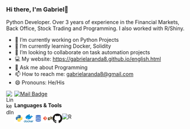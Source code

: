 ### Hi there, I'm Gabriel👋

<!--
**gabrielaranda8/gabrielaranda8** is a ✨ _special_ ✨ repository because its `README.md` (this file) appears on your GitHub profile.
-->
Python Developer. Over 3 years of experience in the Financial Markets, Back Office, Stock Trading and Programming. I also worked with R/Shiny.

- 🔭 I’m currently working on Python Projects
- 🌱 I’m currently learning Docker, Solidity
- 👯 I’m looking to collaborate on task automation projects
- 💻 My website: https://gabrielaranda8.github.io/english.html 
- 💬 Ask me about Programming
- 📫 How to reach me: gabrielaranda8@gmail.com
- 😄 Pronouns: He/His

[<img align="left" alt="LinkedIn" width="22px" src="https://raw.githubusercontent.com/n3wt0n/n3wt0n/master/assets/linkedin.svg" />][linkedin]
[![Mail Badge](https://img.shields.io/badge/-Email-c0392b?style=flat&labelColor=c0392b&logo=gmail&logoColor=white)][mail]

__Languages & Tools__

<img align="left" alt="Python" width="26px" src="https://raw.githubusercontent.com/github/explore/80688e429a7d4ef2fca1e82350fe8e3517d3494d/topics/python/python.png" />
<img align="left" alt="Docker" width="26px" src="https://raw.githubusercontent.com/github/explore/80688e429a7d4ef2fca1e82350fe8e3517d3494d/topics/docker/docker.png" />
<img align="left" alt="SQL" width="26px" src="https://raw.githubusercontent.com/github/explore/80688e429a7d4ef2fca1e82350fe8e3517d3494d/topics/sql/sql.png" />
<img align="left" alt="Git" width="26px" src="https://raw.githubusercontent.com/github/explore/80688e429a7d4ef2fca1e82350fe8e3517d3494d/topics/git/git.png" />
<img align="left" alt="GitHub" width="26px" src="https://raw.githubusercontent.com/github/explore/78df643247d429f6cc873026c0622819ad797942/topics/github/github.png" />

![R](https://img.shields.io/badge/-programming-black?style=flat-square&logo=r&link=https://github.com/JohnCoene/)

[linkedin]: https://www.linkedin.com/in/gabriel-alejandro-aranda-02714a151/
[mail]: mailto:gabrielaranda8@gmail.com
